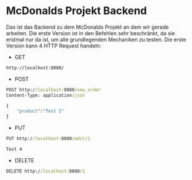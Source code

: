 # McDonalds Projekt Backend

Das ist das Backend zu dem McDonalds Projekt an dem wir gerade arbeiten. Die erste Version ist in den Befehlen sehr beschränkt, da sie erstmal nur da ist, um alle grundlegenden Mechaniken zu testen. Die erste Version kann 4 HTTP Request handeln:
* GET
```cmd
http://localhost:8080/
```
* POST
```cmd
POST http://localhost:8080/new_order
Content-Type: application/json

{
    "product":"Test 2"
}
```
* PUT
```cmd
PUT http://localhost:8080/edit/1

Test 4
```
* DELETE
```cmd
DELETE http://localhost:8080/1
```
